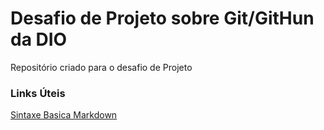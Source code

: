# Desafio de Projeto sobre Git/GitHun da DIO
Repositório criado para o desafio de Projeto

### Links Úteis
[Sintaxe Basica Markdown](https://www.markdownguide.org/basic-syntax/)
